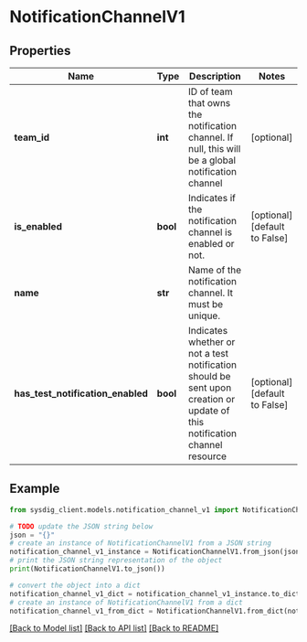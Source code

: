 # NotificationChannelV1


## Properties

Name | Type | Description | Notes
------------ | ------------- | ------------- | -------------
**team_id** | **int** | ID of team that owns the notification channel. If null, this will be a global notification channel | [optional] 
**is_enabled** | **bool** | Indicates if the notification channel is enabled or not. | [optional] [default to False]
**name** | **str** | Name of the notification channel. It must be unique. | 
**has_test_notification_enabled** | **bool** | Indicates whether or not a test notification should be sent upon creation or update of this notification channel resource | [optional] [default to False]

## Example

```python
from sysdig_client.models.notification_channel_v1 import NotificationChannelV1

# TODO update the JSON string below
json = "{}"
# create an instance of NotificationChannelV1 from a JSON string
notification_channel_v1_instance = NotificationChannelV1.from_json(json)
# print the JSON string representation of the object
print(NotificationChannelV1.to_json())

# convert the object into a dict
notification_channel_v1_dict = notification_channel_v1_instance.to_dict()
# create an instance of NotificationChannelV1 from a dict
notification_channel_v1_from_dict = NotificationChannelV1.from_dict(notification_channel_v1_dict)
```
[[Back to Model list]](../README.md#documentation-for-models) [[Back to API list]](../README.md#documentation-for-api-endpoints) [[Back to README]](../README.md)


